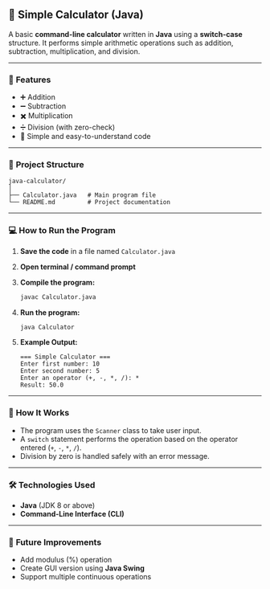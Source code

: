 
## 🧮 Simple Calculator (Java)

A basic **command-line calculator** written in **Java** using a **switch-case** structure.
It performs simple arithmetic operations such as addition, subtraction, multiplication, and division.

---

### 🚀 **Features**

* ➕ Addition
* ➖ Subtraction
* ✖️ Multiplication
* ➗ Division (with zero-check)
* 🧩 Simple and easy-to-understand code

---

### 📁 **Project Structure**

```
java-calculator/
│
├── Calculator.java   # Main program file
└── README.md         # Project documentation
```

---

### 💻 **How to Run the Program**

1. **Save the code** in a file named `Calculator.java`
2. **Open terminal / command prompt**
3. **Compile the program:**

   ```bash
   javac Calculator.java
   ```
4. **Run the program:**

   ```bash
   java Calculator
   ```
5. **Example Output:**

   ```
   === Simple Calculator ===
   Enter first number: 10
   Enter second number: 5
   Enter an operator (+, -, *, /): *
   Result: 50.0
   ```

---

### 🧠 **How It Works**

* The program uses the `Scanner` class to take user input.
* A `switch` statement performs the operation based on the operator entered (`+`, `-`, `*`, `/`).
* Division by zero is handled safely with an error message.

---

### 🛠️ **Technologies Used**

* **Java** (JDK 8 or above)
* **Command-Line Interface (CLI)**

---

### 📅 **Future Improvements**

* Add modulus (%) operation
* Create GUI version using **Java Swing**
* Support multiple continuous operations
